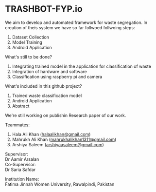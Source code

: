 # TRASHBOT-FYP.io
We aim to develop and automated framework for waste segregation. In creation of theis system we have so far follwoed follwoing steps:
1. Dataset Collection
2. Model Training
3. Android Application

What's still to be done?
1. Integrating trained model in the application for classification of waste
2. Integration of hardware and software
3. Classification using raspberry pi and camera

What's included in this github project?
1. Trained waste classification model
2. Android Application
3. Abstract

We're still working on publishin Research paper of our work.


Teammates:
1. Hala Ali Khan (halaalikhan@gmail.com)
2. Mahrukh Ali Khan (mahrukhalikhan1311@gmail.com)
3. Arshiya Saleem (arshiyaasaleem@gmail.com)

Supervisor: <br>
Dr Aamir Arsalan <br>
Co-Supervisor:<br>
Dr Saria Safdar <br>

Institution Name:<br>
Fatima Jinnah Women University, Rawalpindi, Pakistan


